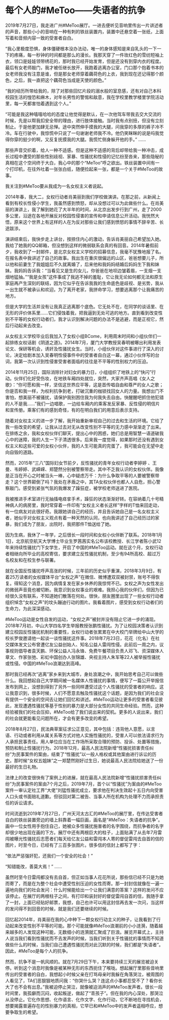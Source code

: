 # 每个人的#MeToo——失语者的抗争

2019年7月27日，我走进广州#MeToo展厅。一进去便听见音响里传出一片讲述者的声音，那些小小的音响在一种有刺的铁丝装置内，装置中还悬空着一张纸，上面写着和音频内容一致的受害者自白。

“我心里极度恐惧，身体僵硬根本没办法动，唯一的身体感知是来自乳头的一下一下的疼痛，每一秒钟的时间都是那么的漫长。我那天穿了一件玫红色的雪纺短袖上衣，领口是娃娃领带绣花的，那时我已经开始发育，但是还没有到穿内衣的程度。最后有女老师敲门，我才被任继长放开，我跑着逃离办公室，门口那个抱着书本的女老师我没有注意是谁，但是那女老师穿着藕荷色的上衣，我到现在还记得那个颜色，之后，我一直把这个藕荷色当成是天使的颜色。”

“我的经历所带给我的，除了对那些回忆片段的溺水般的室息感，还有对自己本科校园生活的惶恐和麻木，对年长男性的警惕和敌意，我在学校里教学楼里学院活动里，每一天都害怕着遇到这个人。”

“可能是我这种嘻嘻哈哈的态度让他觉得是默认，在一次他驾车带我去交大交流的时候，先是以帮我扣安全带的理由，进行肢体接触。当时我有点别扭，但没有立刻制止。于是他更加肆无忌惮。途中突然伸手摸我的大腿，问我穿的多厚的裤子冷不冷。车在行驶中，我惊慌中只说了一句谢谢老师我不冷。他仍笑眯眯的说是吗我觉得你穿的挺少的啊，又反复抚摸我的大腿。我慌忙侧身躲开他的手。”
……

那些声音交织着，给人一种不适感。但是这种不适感的背后却带给我一种冲击，成长过程中遭受的那些性别歧视、家暴、性骚扰和性侵的记忆纷至沓来，那些隐秘的真相在这个空间终于大白，我心中的那个“MeToo”呼之欲出。铁丝装置中间有一个打印机，在往外吐着一张张白纸，随便捡起来一张，都是一个关于#MeToo的故事。

我关注到#MeToo要从我成为一名女权主义者说起。

2014年春，我大二，女权行动者肖美丽到我们学校做演讲。在那之前，从新闻上看到有校长性侵小学生，我虽然感到愤怒，却从没想过可以为此做些什么。在肖美丽的演讲上，我了解到她花了大半年的时间，从北京出发步行到广州，走了2000多公里，沿途在各地开展反对校园性侵害的宣传和申请信息公开活动。我恍然大悟，原来这个世界上有这样的人在为反对那些让我们感到愤怒的事情不辞辛苦、长途跋涉。

演讲结束后，我快步走上讲台，按捺住内心的激动，告诉肖美丽自己希望加入她。我给了她我的QQ邮箱，但没想到这样的微弱联系会真的有回音。2014年暑假前夕，我收到了一封邮件，是北京女权主义学校的招募信息，我毫不犹豫地报了名。在报名表中我讲述了自己的故事。我出生在重庆很偏远的山区，爸爸想要儿子，所以他和前妻生了我姐姐后不久就离婚了，后来他和我妈妈结婚后妈妈生下我和妹妹。我妈妈告诉我：“当看见又是生的女儿，你爸爸在地坝边皱着眉，一支烟一支烟地猛抽。”“我是女孩”这件事成了我逃不掉的羞耻，它让我无论如何都无法和原生家庭再产生深刻的联结，因为它似乎在告诉我我的生命底色是歧视、是劣势，我从一出生就不被承认和欢迎。为了离开老家，我拼命学习，想要逃离那个让我痛苦的地方。

但是大学的生活并没有让我真正逃离那个底色。它无处不在，在同学的谈话里、在无形的评价体系里……它们侵蚀着我，把我逼到无处可逃的地方。直到看到改变性别不平等的女权行动者们，我才认识到解决问题的办法不是逃避，而是正视它，然后行动起来去改变。

从女权主义学校毕业后我加入了女权小组BCome，利用周末时间和小组伙伴们一起排练女权话剧《阴道之道》。2014年7月，厦门大学教授吴春明被曝出利用发表论文、保研等机会，诱奸及性骚扰女生。当时，小组伙伴对这件事进行了深入的讨论，决定给剧本加入吴春明性侵事件中的受害者自白这一幕，通过小伙伴写的台词，我第一次认识到性侵害受害者面临的往往是不平等的性别权力的压迫。

2014年11月25日，国际消除针对妇女的暴力日，小组组织了地铁上的“快闪”行动。伙伴们化好受伤妆，在地铁车厢四处就位，突然，大家齐声高唱《女人之歌》：“你可愿和我一样，坚信这世界应平等，这是首传唱自由和尊严的女人之歌；你是否和我一样，为权利抗争到老，打破沉重的枷锁找回女人的力量。我想出门不害怕，想美丽不被骚扰，请保护我别困住我为何我失去自由。快醒醒吧抓住他犯错的人不是我……”我们一边唱歌，一边给车厢内的乘客发反家暴、反性侵的明信片和宣传册。乘客们有的感到奇怪，有的在明白我们的用意后表示支持。

随着对女权主义的进一步了解，我开始重新审视自己的过去和生活的环境。它给了我一些改变的希望，让我从过去对无从改变性别不平等的无力感中渐渐走了出来。在排练之余，我和女权伙伴们聊天，提出心中的困惑，她们总是用智慧一语道破我心中的迷障，我的人生一下子清透很多。后来我一度觉得，如果那时还没有遇到女权主义和这些可爱的女权小伙伴，我的人生可能真的完蛋了，我可能会在无望中走向自毁的道路。

然而，2015年“三八”国际妇女节前夕，反性骚扰的青年女权行动者李婷婷 、王曼、韦婷婷、武嵘嵘、郑楚然分别被警察带走。其中不乏我认识的女权伙伴。我像是正当在开心之时被当头一棒，心中疑虑万千：为什么争取平等的人要被警察带走？这个世界颠倒了吗？我处在矛盾之中，其TA女权伙伴也都人人自危，担心警察敲门。感受到紧张气氛的我爆发了躁狂症，被学校老师送进了医院。

我被推进手术室进行无抽搐电痉挛手术，躁狂的状态渐渐好转。在容纳着几十号精神病人的病房里，我时常穿着一件印有“女权主义者长这样”字样的T恤来回走动，有一位病友对此很好奇。我跟她讲自己的经历，并且告诉她自己是一名女权主义者，她似乎对女权主义观点有着一种天然的认同，也向我讲述了自己经历过的家暴，我们成为了朋友，出院时，我把那件T恤送给了她。

因为生病，我休了一年学，之后很长一段时间和女权小伙伴断了联系。2018年1月1日，北京航空航天大学博士毕业生罗茜茜实名公布该校教授、长江学者陈小武12年来持续性骚扰门下女学生，开启了中国的#MeToo运动。就在这个月，女权行动者相继向所毕业的高校寄信，要求建立反性骚扰机制，至少有94所高校、超过万名校友和在校生参与联署。

就在全国反性骚扰呼声高涨的时候，三年前的历史似乎重演，2018年3月9日，有着25万读者的女权媒体平台“女权之声”在微信、微博遭双双被封禁，账号不得恢复。得知这个消息，因为病情复发在家乡休养的我惊愕不已。女权之声为女性发出的微弱声音竟也被切断。我意识到女权事业的艰难。我担心我的伙伴们，但因为已经很久没有联系，不知道她们散落在何处。很快，朋友圈里出现了一些女权行动者组织悼念“女权之声”的坟头蹦迪行动的图片。我看着图片，感受到女权行动者们的生命力，为此深深感动。

#MeToo运动是女性自发的运动，“女权之声”被封并没有阻止它进一步的涌现。2018年7月初，中山大学四名学生举报教授张鹏性骚扰。为了让校园决策者认识到建立校园反性骚扰机制的重要性，女权行动者张累累在中大校门举牌给中山大学的校长罗俊邀请他一起谈一谈性骚扰这件事。2018年7月23日，花花（化名）在社交媒体发文公布曾遭亿友公益创始人、知名公益人雷闯性侵。此前后一周之内，议事规则倡导者袁天鹏、环保公益人冯永锋、免费午餐项目负责人邓飞、资深媒体人章文、作家张弛、彩虹中国创办人张锦雄、央视主持人朱军等22人被举报性骚扰或性侵。中国的#MeToo浪潮达到高峰。

那时我已经再次“逃离”家乡来到大城市，身处浪潮之中，我开始思考自己可以做些什么。我回想起自己大学期间被一名媒体人性骚扰的事情，便写了一篇公开举报信发布到网上，没想到得到了另外一些同样遭受过这个人性骚扰的受害者的响应。这让我意识到，很多时候，人们不愿意去触及性骚扰这个话题，是因为我们的社会没有提供一个安全的空间去让她们回忆和讲述。#MeToo运动让更多的受害者看见彼此，发现遭遇性骚扰等基于性别的暴力是大部分女性的共同生命经验。然而，这种经验被我们的社会压抑，#MeToo给了我们说出来的契机。更多的人说出来，我们的社会就更能看见问题所在，才会有更多改变的希望。

2018年8月27日，民法典草案征求公正意见，其中包括：违背他人意愿，以言语、行动或者利用从属关系等方式对他人实施性骚扰的，受害人可以依法请求行为人承担民事责任。用人单位应当在工作场所采取合理的预防、投诉、处置等措施，预防和制止性骚扰行为。2018年12月，最高人民法院新增“性骚扰损害责任纠纷”为民事案件的案由，结束了“性骚扰”以一般人格权或其他案由进行诉讼的历史。那时候“女权五姐妹”之一郑楚然刚好过生日，她说最高人民法院给她送了一份最好的生日礼物。

法律上的改变很快有了案例上的进展，就在最高人民法院新增“性骚扰损害责任纠纷”为民事案件的案由7个月之后，2019年7月，首个以“性骚扰”为案由的#MeToo案件一审认定社工界“大佬”刘猛性骚扰成立，要求他在判决生效起十五日内向受害人口头或书面赔礼道歉。但驳回对第二被告、当事人所在机构为处理不力而承担责任的诉讼请求。

时间流逝到2019年7月27日，广州天河太古汇的#MeToo的展厅里，在传达受害者自白的铁丝装置旁边的墙上斜靠着一幅巨画，画名是“#MeToo：失语者的抗争”。画中一位女性用手抱住自己，她被众多性骚扰施害者的名字围绕，而抗争者的名字却很少地出现在画的下方。展厅中还有两根巨大的柱子，上面贴满了从去年7月雷闯被曝光性骚扰后志愿者们每天给亿友公益和雷闯本人寄的督促雷闯去自首的信的图片，时至今日，已经有了三百多张图片。很多信的信封上都写了字：

“依法严惩强奸犯，还我们一个安全的社会！”

“知错能改，善莫大焉！”
……

虽然时至今日雷闯都没有去自首，但正如当事人花花所说，那些信已经不只是为她而寄了，而是在为整个社会中遭受性别压迫的女性而寄。那一封封信就像在一遍一遍地向我们的社会发问：什么时候能给出一个让我们满意的答案？这样的发问不应该停止。在展厅的两根柱子之间，有打印和装封好的督促雷闯自首的信，我随手拿了一封，上面已经贴好邮票，我想，自己也许可以用这封信再去发一次问，当这样的发问得不到回音的时候，就是我们还要继续的时候。

回忆起2014年，肖美丽在我的心中种下一颗女权行动主义的种子，让我看到了行动起来改变性别不平等的可能。那个可能就像#MeToo浪潮前的小小涟漪，随着越来越多的人发现这种可能，无数细小的涟漪就汇聚成了巨浪。展览开幕式上，主持人说当我们看到性骚扰而不去发声的时候，当我们听到关于性骚扰的事情而不知道做些什么的时候，当我们自己遭遇性骚扰而对此沉默的时候，我们都是“失语者”。因此，#MeToo是每个人的抗争。

然而，抗争不是一帆风顺的。就在7月29日下午，本来要持续三天的展览被迫关停。听到这个消息时我像是被某种无形的东西扼住了喉咙。想起展厅里那些音响里传出的受害者的自白，我想起小时候父亲在打骂母亲时我躲在角落哭泣，被周围的人看见了，TA们恶狠狠地质问我：“你哭什么哭？连这点小事都忍受不了？看你长大了也不会有出息。”我被迫停止哭泣，就像被迫消声的#MeToo发声者。很长一段时间里，我孤僻而沉闷，收起叛逆，做起了“乖孩子”。但在我的内心深处，那哭泣从没停止。它化作思想、化作语言、化作文字、化作行动，它不断地在寻找机会，想要揭露普遍存在的性别暴力的真相，它早已和#MeToo中的发声者遥相呼应，想要争取生的希望。






